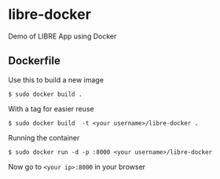 libre-docker
=============

Demo of LIBRE App using Docker


Dockerfile
----------
Use this to build a new image

    $ sudo docker build .

With a tag for easier reuse

    $ sudo docker build  -t <your username>/libre-docker .

Running the container

    $ sudo docker run -d -p :8000 <your username>/libre-docker

Now go to `<your ip>:8000` in your browser
